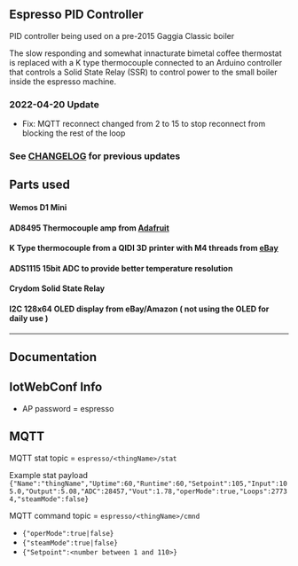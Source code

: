 ## Espresso PID Controller
PID controller being used on a pre-2015 Gaggia Classic boiler

The slow responding and somewhat innacturate bimetal coffee thermostat is replaced with a K type thermocouple
connected to an Arduino controller that controls a Solid State Relay (SSR) to control power to the small boiler inside
the espresso machine.

### 2022-04-20 Update
* Fix: MQTT reconnect changed from 2 to 15 to stop reconnect from blocking the rest of the loop

### See [CHANGELOG](CHANGELOG.md) for previous updates

## Parts used
#### Wemos D1 Mini
#### AD8495 Thermocouple amp from [Adafruit](https://www.adafruit.com/product/1778)
#### K Type thermocouple from a QIDI 3D printer with M4 threads from [eBay](https://www.ebay.ca/itm/QIDI-TECHNOLOGY-high-quality-thermocouple-sensor-for-3d-printer-Screw-thread-M4/332233484894)
#### ADS1115 15bit ADC to provide better temperature resolution
#### Crydom Solid State Relay 
#### I2C 128x64 OLED display from eBay/Amazon ( not using the OLED for daily use )


***
## Documentation

## IotWebConf Info
* AP password = espresso

## MQTT
MQTT stat topic = `espresso/<thingName>/stat`

Example stat payload `{"Name":"thingName","Uptime":60,"Runtime":60,"Setpoint":105,"Input":105.0,"Output":5.08,"ADC":28457,"Vout":1.78,"operMode":true,"Loops":27734,"steamMode":false}`

MQTT command topic = `espresso/<thingName>/cmnd`

* `{"operMode":true|false}`
* `{"steamMode":true|false}`
* `{"Setpoint":<number between 1 and 110>}`

